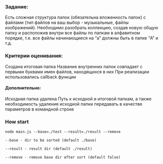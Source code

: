 ### Задание:

Есть сложная структура папок (обязательна вложенность папок) с файлами (тип файлов на ваш выбор - музыкальные, файлы изображений). Необходимо разобрать коллекцию, создав новую общую папку и расположив внутри все файлы по папкам в алфавитном порядке, т.е. все файлы начинающиеся на “a” должны быть в папке “A” и т.д.

### Критерии оценивания:

Создана итоговая папка
Название внутренних папок совпадает с первыми буквами имен файлов, находящихся в них
При реализации использовались callback функции

#### Дополнительно:

Исходная папка удалена
Путь к исходной и итоговой папкам, а также необходимость удаления исходной папки передавать в качестве параметров в командной строке

### How start
```
node main.js --base=./test --result=./result --remove

--base - dir to be sorted (default ./base)

--result - result dir (default ./result)

--remove - remove base dir after sort (default false)
```